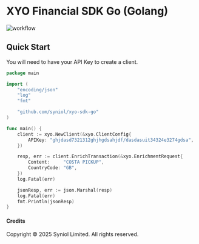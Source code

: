 # XYO Financial SDK Go (Golang)
![workflow](https://github.com/syniol/xyo-sdk-go/actions/workflows/makefile.yml/badge.svg)


## Quick Start
You will need to have your API Key to create a client.

```go
package main

import (
	"encoding/json"
	"log"
	"fmt"

	"github.com/syniol/xyo-sdk-go"
)

func main() {
	client := xyo.NewClient(&xyo.ClientConfig{
		APIKey: "ghjdasd7321312ghjhgdsahjdf/dasdasuit34324e3274gdsa",
	})

	resp, err := client.EnrichTransaction(&xyo.EnrichmentRequest{
		Content:     "COSTA PICKUP",
		CountryCode: "GB",
	})
	log.Fatal(err)

	jsonResp, err := json.Marshal(resp)
	log.Fatal(err)
	fmt.Println(jsonResp)
}
```


#### Credits
Copyright &copy; 2025 Syniol Limited. All rights reserved.
